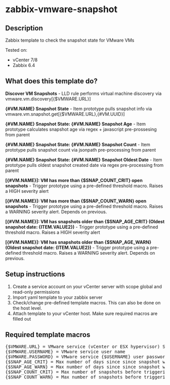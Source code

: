 # zabbix-vmware-snapshot

## Description

Zabbix template to check the snapshot state for VMware VMs

Tested on:
* vCenter 7/8
* Zabbix 6.4


## What does this template do?

<b>Discover VM Snapshots</b> - LLD rule performs virtual machine discovery via vmware.vm.discovery[{$VMWARE.URL}]

<b>{#VM.NAME} Snapshot State</b> - Item prototype pulls snapshot info via vmware.vm.snapshot.get[{$VMWARE.URL},{#VM.UUID}]

<b>{#VM.NAME} Snapshot State: {#VM.NAME} Snapshot Age</b> - Item prototype calculates snapshot age via regex + javascript pre-prossesing from parent

<b>{#VM.NAME} Snapshot State: {#VM.NAME} Snapshot Count</b> - Item prototype pulls snapshot count via jsonpath pre-processing from parent

<b>{#VM.NAME} Snapshot State: {#VM.NAME} Snapshot Oldest Date</b> - Item prototype pulls oldest snapshot created date via regex pre-processing from parent

<b>[{#VM.NAME}]: VM has more than {$SNAP_COUNT_CRIT} open snapshots</b> - Trigger prototype using a pre-defined threshold macro. Raises a HIGH severity alert

<b>[{#VM.NAME}]: VM has more than {$SNAP_COUNT_WARN} open snapshots</b> - Trigger prototype using a pre-defined threshold macro. Raises a WARNING severity alert. Depends on previous.

<b>[{#VM.NAME}]: VM has snapshots older than {$SNAP_AGE_CRIT} (Oldest snapshot date: {ITEM.VALUE2})</b> - Trigger prototype using a pre-defined threshold macro. Raises a HIGH severity alert

<b>[{#VM.NAME}]: VM has snapshots older than {$SNAP_AGE_WARN} (Oldest snapshot date: {ITEM.VALUE2})</b> - Trigger prototype using a pre-defined threshold macro. Raises a WARNING severity alert. Depends on previous.


## Setup instructions

1. Create a service account on your vCenter server with scope global and read-only permissions
2. Import yaml template to your zabbix server
3. Check/change pre-defined template macros. This can also be done on the host level.
4. Attach template to your vCenter host. Make sure required macros are filled out


## Required template macros
<pre>
{$VMWARE.URL} = VMware service (vCenter or ESX hypervisor) SDK URL (https://servername/sdk)
{$VMWARE.USERNAME} = VMware service user name
{$VMWARE.PASSWORD} = VMware service {$USERNAME} user password
{$SNAP_AGE_CRIT} = Max number of days since since snapshot was opened before triggering a HIGH alert (Default: 3d)
{$SNAP_AGE_WARN} = Max number of days since since snapshot was opened before triggering a WARNING alert (Default: 1d)
{$SNAP_COUNT_CRIT} = Max number of snapshots before triggering a HIGH alert (Default: 3)
{$SNAP_COUNT_WARN} = Max number of snapshots before triggering a WARNING alert (Default: 1)
</pre>

